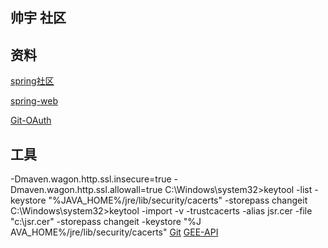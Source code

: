 ## 帅宇 社区

## 资料
[spring社区](https://spring.io/guides)

[spring-web](https://spring.io/guides/gs/serving-web-content/)

[Git-OAuth](https://developer.github.com/apps/building-oauth-apps/creating-an-oauth-app/)
## 工具
-Dmaven.wagon.http.ssl.insecure=true -Dmaven.wagon.http.ssl.allowall=true
C:\Windows\system32>keytool -list -keystore "%JAVA_HOME%/jre/lib/security/cacerts"  -storepass changeit
C:\Windows\system32>keytool -import -v -trustcacerts -alias jsr.cer -file "c:\jsr.cer" -storepass changeit -keystore "%J
AVA_HOME%/jre/lib/security/cacerts"
[Git](https://git-scm.com/download)
[GEE-API](https://gitee.com/api/v5/swagger#/getV5ReposOwnerRepoHooks)